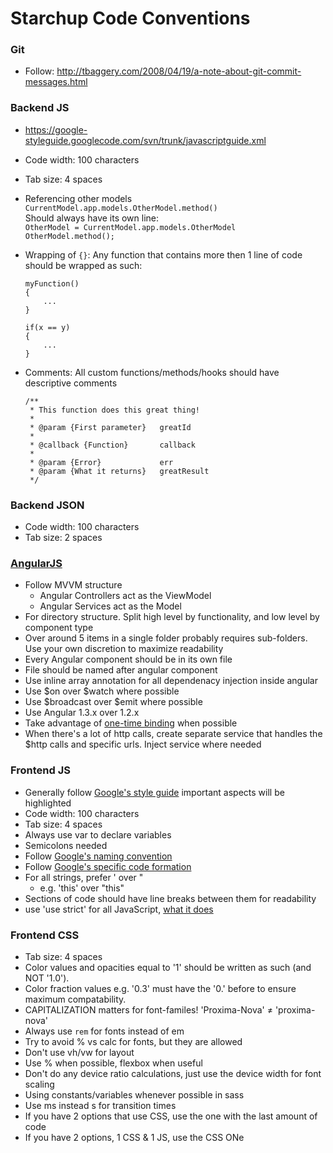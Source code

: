 Starchup Code Conventions
=========================

### Git

* Follow: http://tbaggery.com/2008/04/19/a-note-about-git-commit-messages.html  

### Backend JS

* https://google-styleguide.googlecode.com/svn/trunk/javascriptguide.xml
* Code width: 100 characters
* Tab size: 4 spaces

* Referencing other models `CurrentModel.app.models.OtherModel.method()`  
	Should always have its own line:  
  `OtherModel = CurrentModel.app.models.OtherModel`  
  `OtherModel.method();`

* Wrapping of `{}`: Any function that contains more then 1 line of code should be wrapped as such:
  ```
  myFunction()
  {
      ...
  }
  ```
  ```
  if(x == y)
  {
      ...
  }
  ```
  
* Comments: All custom functions/methods/hooks should have descriptive comments
  ```
  /**
   * This function does this great thing!
   *
   * @param {First parameter}   greatId
   *
   * @callback {Function}       callback
   *
   * @param {Error}             err
   * @param {What it returns}   greatResult
   */
   ```


### Backend JSON

* Code width: 100 characters
* Tab size: 2 spaces


### [AngularJS](https://github.com/mgechev/angularjs-style-guide)

* Follow MVVM structure
	* Angular Controllers act as the ViewModel
	* Angular Services act as the Model
* For directory structure. Split high level by functionality, and low level by component type
* Over around 5 items in a single folder probably requires sub-folders. Use your own discretion to maximize readability
* Every Angular component should be in its own file
* File should be named after angular component
* Use inline array annotation for all dependenacy injection inside angular
* Use $on over $watch where possible
* Use $broadcast over $emit where possible
* Use Angular 1.3.x over 1.2.x
* Take advantage of [one-time binding](https://code.angularjs.org/1.3.3/docs/guide/expression) when possible
* When there's a lot of http calls, create separate service that handles the $http calls and specific urls. Inject service where needed

### Frontend JS

* Generally follow [Google's style guide](https://google-styleguide.googlecode.com/svn/trunk/javascriptguide.xml) important aspects will be highlighted
* Code width: 100 characters
* Tab size: 4 spaces
* Always use var to declare variables
* Semicolons needed
* Follow [Google's naming convention](https://google-styleguide.googlecode.com/svn/trunk/javascriptguide.xml?showone=Naming#Naming)
* Follow [Google's specific code formation](https://google-styleguide.googlecode.com/svn/trunk/javascriptguide.xml?showone=Code_formatting#Code_formatting)
* For all strings, prefer ' over " 
	* e.g. 'this' over "this"
* Sections of code should have line breaks between them for readability
* use 'use strict' for all JavaScript, [what it does](https://developer.mozilla.org/en-US/docs/Web/JavaScript/Reference/Strict_mode)


### Frontend CSS

* Tab size: 4 spaces
* Color values and opacities equal to '1' should be written as such (and NOT '1.0').
* Color fraction values e.g. '0.3' must have the '0.' before to ensure maximum compatability.
* CAPITALIZATION matters for font-familes! 'Proxima-Nova' ≠ 'proxima-nova'
* Always use `rem` for fonts instead of em
* Try to avoid % vs calc for fonts, but they are allowed
* Don't use vh/vw for layout
* Use % when possible, flexbox when useful 
* Don't do any device ratio calculations, just use the device width for font scaling
* Using constants/variables whenever possible in sass
* Use ms instead s for transition times
* If you have 2 options that use CSS, use the one with the last amount of code
* If you have 2 options, 1 CSS & 1 JS, use the CSS ONe
